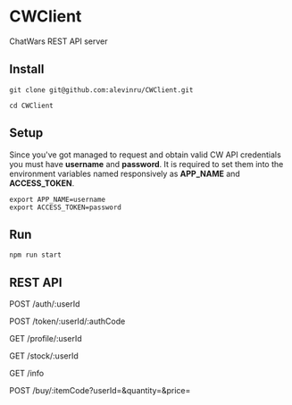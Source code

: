# CWClient

ChatWars REST API server

## Install

```Shell
git clone git@github.com:alevinru/CWClient.git

cd CWClient
```

## Setup

Since you've got managed to request and obtain valid CW API credentials you must have **username** and **password**.
It is required to set them into the environment variables named responsively as **APP_NAME** and **ACCESS_TOKEN**.

```Shell
export APP_NAME=username
export ACCESS_TOKEN=password
```

## Run

```Shell
npm run start
```

## REST API

POST /auth/:userId

POST /token/:userId/:authCode

GET /profile/:userId

GET /stock/:userId

GET /info

POST /buy/:itemCode?userId=&quantity=&price=
